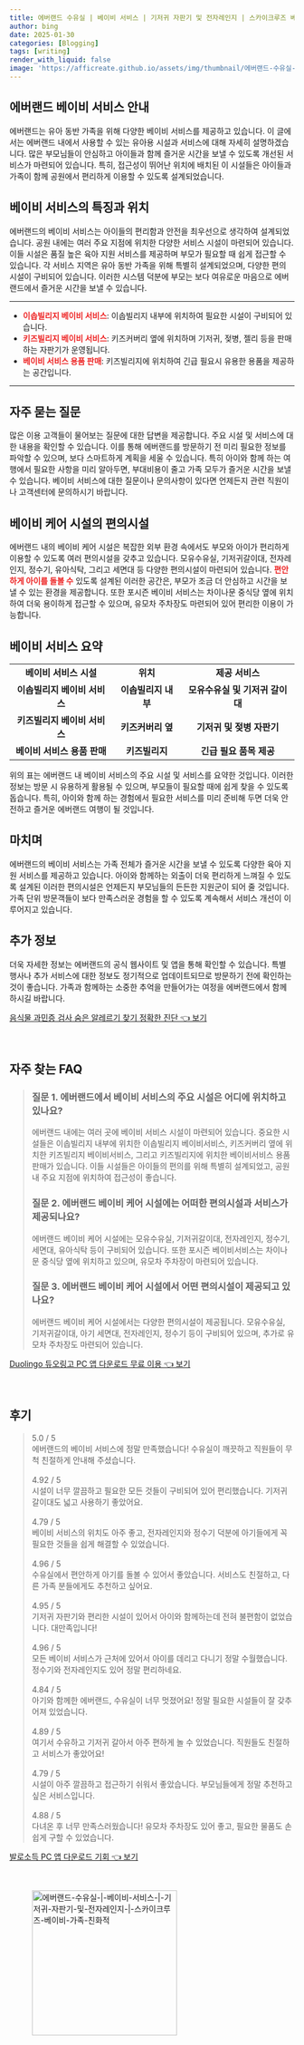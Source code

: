 ```yaml
---
title: 에버랜드 수유실 | 베이비 서비스 | 기저귀 자판기 및 전자레인지 | 스카이크루즈 베이비 가족 친화적
author: bing
date: 2025-01-30
categories: [Blogging]
tags: [writing]
render_with_liquid: false
image: 'https://afficreate.github.io/assets/img/thumbnail/에버랜드-수유실-|-베이비-서비스-|-기저귀-자판기-및-전자레인지-|-스카이크루즈-베이비-가족-친화적.webp'
---
```



<h2 id='에버랜드_베이비_서비스_안내'>에버랜드 베이비 서비스 안내</h2>

<p>에버랜드는 유아 동반 가족을 위해 다양한 베이비 서비스를 제공하고 있습니다. 이 글에서는 에버랜드 내에서 사용할 수 있는 유아용 시설과 서비스에 대해 자세히 설명하겠습니다. 많은 부모님들이 안심하고 아이들과 함께 즐거운 시간을 보낼 수 있도록 개선된 서비스가 마련되어 있습니다. 특히, 접근성이 뛰어난 위치에 배치된 이 시설들은 아이들과 가족이 함께 공원에서 편리하게 이용할 수 있도록 설계되었습니다.</p>

<h2 id='베이비_서비스의_특징과_위치'>베이비 서비스의 특징과 위치</h2>

<p>에버랜드의 베이비 서비스는 아이들의 편리함과 안전을 최우선으로 생각하여 설계되었습니다. 공원 내에는 여러 주요 지점에 위치한 다양한 서비스 시설이 마련되어 있습니다. 이들 시설은 품질 높은 육아 지원 서비스를 제공하며 부모가 필요할 때 쉽게 접근할 수 있습니다. 각 서비스 지역은 유아 동반 가족을 위해 특별히 설계되었으며, 다양한 편의 시설이 구비되어 있습니다. 이러한 시스템 덕분에 부모는 보다 여유로운 마음으로 에버랜드에서 즐거운 시간을 보낼 수 있습니다.</p>

<hr />

<ul>
    <li><b><span style="color: #ee2323;">이솝빌리지 베이비 서비스</span></b>: 이솝빌리지 내부에 위치하여 필요한 시설이 구비되어 있습니다.</li>
    <li><b><span style="color: #ee2323;">키즈빌리지 베이비 서비스</span></b>: 키즈커버리 옆에 위치하며 기저귀, 젖병, 젤리 등을 판매하는 자판기가 운영됩니다.</li>
    <li><b><span style="color: #ee2323;">베이비 서비스 용품 판매</span></b>: 키즈빌리지에 위치하여 긴급 필요시 유용한 용품을 제공하는 공간입니다.</li>
</ul>

<hr />

<h2 id='자주_묻는_질문'>자주 묻는 질문</h2>

<p>많은 이용 고객들이 물어보는 질문에 대한 답변을 제공합니다. 주요 시설 및 서비스에 대한 내용을 확인할 수 있습니다. 이를 통해 에버랜드를 방문하기 전 미리 필요한 정보를 파악할 수 있으며, 보다 스마트하게 계획을 세울 수 있습니다. 특히 아이와 함께 하는 여행에서 필요한 사항을 미리 알아두면, 부대비용이 줄고 가족 모두가 즐거운 시간을 보낼 수 있습니다. 베이비 서비스에 대한 질문이나 문의사항이 있다면 언제든지 관련 직원이나 고객센터에 문의하시기 바랍니다.</p>

<h2 id='베이비_케어_시설_편의시설'>베이비 케어 시설의 편의시설</h2>

<p>에버랜드 내의 베이비 케어 시설은 복잡한 외부 환경 속에서도 부모와 아이가 편리하게 이용할 수 있도록 여러 편의시설을 갖추고 있습니다. 모유수유실, 기저귀갈이대, 전자레인지, 정수기, 유아식탁, 그리고 세면대 등 다양한 편의시설이 마련되어 있습니다. <b><span style="color: #ee2323;">편안하게 아이를 돌볼 수</span></b> 있도록 설계된 이러한 공간은, 부모가 조금 더 안심하고 시간을 보낼 수 있는 환경을 제공합니다. 또한 포시즌 베이비 서비스는 차이나문 중식당 옆에 위치하여 더욱 용이하게 접근할 수 있으며, 유모차 주차장도 마련되어 있어 편리한 이용이 가능합니다.</p>

<h2 id='베이비_서비스_요약'>베이비 서비스 요약</h2>

<table>
    <tr>
        <td style="text-align: center; height: 17px;"><b>베이비 서비스 시설</b></td>
        <td style="text-align: center; height: 17px;"><b>위치</b></td>
        <td style="text-align: center; height: 17px;"><b>제공 서비스</b></td>
    </tr>
    <tr>
        <td style="text-align: center; height: 17px;"><b>이솝빌리지 베이비 서비스</b></td>
        <td style="text-align: center; height: 17px;"><b>이솝빌리지 내부</b></td>
        <td style="text-align: center; height: 17px;"><b>모유수유실 및 기저귀 갈이대</b></td>
    </tr>
    <tr>
        <td style="text-align: center; height: 17px;"><b>키즈빌리지 베이비 서비스</b></td>
        <td style="text-align: center; height: 17px;"><b>키즈커버리 옆</b></td>
        <td style="text-align: center; height: 17px;"><b>기저귀 및 젖병 자판기</b></td>
    </tr>
    <tr>
        <td style="text-align: center; height: 17px;"><b>베이비 서비스 용품 판매</b></td>
        <td style="text-align: center; height: 17px;"><b>키즈빌리지</b></td>
        <td style="text-align: center; height: 17px;"><b>긴급 필요 품목 제공</b></td>
    </tr>
</table>

<p>위의 표는 에버랜드 내 베이비 서비스의 주요 시설 및 서비스를 요약한 것입니다. 이러한 정보는 방문 시 유용하게 활용될 수 있으며, 부모들이 필요할 때에 쉽게 찾을 수 있도록 돕습니다. 특히, 아이와 함께 하는 경험에서 필요한 서비스를 미리 준비해 두면 더욱 안전하고 즐거운 에버랜드 여행이 될 것입니다.</p>

<h2 id='마치며'>마치며</h2>

<p>에버랜드의 베이비 서비스는 가족 전체가 즐거운 시간을 보낼 수 있도록 다양한 육아 지원 서비스를 제공하고 있습니다. 아이와 함께하는 외출이 더욱 편리하게 느껴질 수 있도록 설계된 이러한 편의시설은 언제든지 부모님들의 든든한 지원군이 되어 줄 것입니다. 가족 단위 방문객들이 보다 만족스러운 경험을 할 수 있도록 계속해서 서비스 개선이 이루어지고 있습니다.</p>

<h2 id='추가_정보'>추가 정보</h2>

<p>더욱 자세한 정보는 에버랜드의 공식 웹사이트 및 앱을 통해 확인할 수 있습니다. 특별 행사나 추가 서비스에 대한 정보도 정기적으로 업데이트되므로 방문하기 전에 확인하는 것이 좋습니다. 가족과 함께하는 소중한 추억을 만들어가는 여정을 에버랜드에서 함께 하시길 바랍니다.</p>


<p><a class="click-button" title="음식물 과민증 검사 숨은 알레르기 찾기 정확한 진단" href="https://afficreate.github.io/posts/%EC%9D%8C%EC%8B%9D%EB%AC%BC-%EA%B3%BC%EB%AF%BC%EC%A6%9D-%EA%B2%80%EC%82%AC-%EC%88%A8%EC%9D%80-%EC%95%8C%EB%A0%88%EB%A5%B4%EA%B8%B0-%EC%B0%BE%EA%B8%B0-%EC%A0%95%ED%99%95%ED%95%9C-%EC%A7%84%EB%8B%A8/" rel="dofollow">음식물 과민증 검사 숨은 알레르기 찾기 정확한 진단 👈 보기</a></p><br>
<h2 id='자주_찾는_FAQ'>자주 찾는 FAQ</h2>
<div itemscope="" itemtype="https://schema.org/FAQPage"> 
<blockquote> 
<div itemscope="" itemprop="mainEntity" itemtype="https://schema.org/Question"> 
<h3 itemprop="name">질문 1. 에버랜드에서 베이비 서비스의 주요 시설은 어디에 위치하고 있나요?</h3> 
<div itemscope="" itemprop="acceptedAnswer" itemtype="https://schema.org/Answer"> 
<span itemprop="text"> 
<p>에버랜드 내에는 여러 곳에 베이비 서비스 시설이 마련되어 있습니다. 중요한 시설들은 이솝빌리지 내부에 위치한 이솝빌리지 베이비서비스, 키즈커버리 옆에 위치한 키즈빌리지 베이비서비스, 그리고 키즈빌리지에 위치한 베이비서비스 용품 판매가 있습니다. 이들 시설들은 아이들의 편의를 위해 특별히 설계되었고, 공원 내 주요 지점에 위치하여 접근성이 좋습니다.</p> 
</span> 
</div> 
</div> 
<div itemscope="" itemprop="mainEntity" itemtype="https://schema.org/Question"> 
<h3 itemprop="name">질문 2. 에버랜드 베이비 케어 시설에는 어떠한 편의시설과 서비스가 제공되나요?</h3> 
<div itemscope="" itemprop="acceptedAnswer" itemtype="https://schema.org/Answer"> 
<span itemprop="text"> 
<p>에버랜드 베이비 케어 시설에는 모유수유실, 기저귀갈이대, 전자레인지, 정수기, 세면대, 유아식탁 등이 구비되어 있습니다. 또한 포시즌 베이비서비스는 차이나문 중식당 옆에 위치하고 있으며, 유모차 주차장이 마련되어 있습니다.</p> 
</span> 
</div> 
</div> 
<div itemscope="" itemprop="mainEntity" itemtype="https://schema.org/Question"> 
<h3 itemprop="name">질문 3. 에버랜드 베이비 케어 시설에서 어떤 편의시설이 제공되고 있나요?</h3> 
<div itemscope="" itemprop="acceptedAnswer" itemtype="https://schema.org/Answer"> 
<span itemprop="text"> 
<p>에버랜드 베이비 케어 시설에서는 다양한 편의시설이 제공됩니다. 모유수유실, 기저귀갈이대, 아기 세면대, 전자레인지, 정수기 등이 구비되어 있으며, 추가로 유모차 주차장도 마련되어 있습니다.</p> 
</span> 
</div> 
</div> 
</blockquote> 
</div>
<p><a class="click-button" title="Duolingo 듀오링고 PC 앱 다운로드 무료 이용" href="https://afficreate.github.io/posts/Duolingo-%EB%93%80%EC%98%A4%EB%A7%81%EA%B3%A0-PC-%EC%95%B1-%EB%8B%A4%EC%9A%B4%EB%A1%9C%EB%93%9C-%EB%AC%B4%EB%A3%8C-%EC%9D%B4%EC%9A%A9/" rel="dofollow">Duolingo 듀오링고 PC 앱 다운로드 무료 이용 👈 보기</a></p><br>
<h2 id='후기'>후기</h2>
<div itemscope itemtype="https://schema.org/Product">
  <blockquote>
  <div itemprop="review" itemscope itemtype="https://schema.org/Review">
      <div itemprop="reviewRating" itemscope itemtype="https://schema.org/Rating"> <span itemprop="ratingValue">5.0</span> / <span itemprop="bestRating">5</span> </div>
      <span itemprop="reviewBody">에버랜드의 베이비 서비스에 정말 만족했습니다! 수유실이 깨끗하고 직원들이 무척 친절하게 안내해 주셨습니다.</span>
  </div>
  <br>
  <div itemprop="review" itemscope itemtype="https://schema.org/Review">
      <div itemprop="reviewRating" itemscope itemtype="https://schema.org/Rating"> <span itemprop="ratingValue">4.92</span> / <span itemprop="bestRating">5</span> </div>
      <span itemprop="reviewBody">시설이 너무 깔끔하고 필요한 모든 것들이 구비되어 있어 편리했습니다. 기저귀 갈이대도 넓고 사용하기 좋았어요.</span>
  </div>
  <br>
  <div itemprop="review" itemscope itemtype="https://schema.org/Review">
      <div itemprop="reviewRating" itemscope itemtype="https://schema.org/Rating"> <span itemprop="ratingValue">4.79</span> / <span itemprop="bestRating">5</span> </div>
      <span itemprop="reviewBody">베이비 서비스의 위치도 아주 좋고, 전자레인지와 정수기 덕분에 아기들에게 꼭 필요한 것들을 쉽게 해결할 수 있었습니다.</span>
  </div>
  <br>
  <div itemprop="review" itemscope itemtype="https://schema.org/Review">
      <div itemprop="reviewRating" itemscope itemtype="https://schema.org/Rating"> <span itemprop="ratingValue">4.96</span> / <span itemprop="bestRating">5</span> </div>
      <span itemprop="reviewBody">수유실에서 편안하게 아기를 돌볼 수 있어서 좋았습니다. 서비스도 친절하고, 다른 가족 분들에게도 추천하고 싶어요.</span>
  </div>
  <br>
  <div itemprop="review" itemscope itemtype="https://schema.org/Review">
      <div itemprop="reviewRating" itemscope itemtype="https://schema.org/Rating"> <span itemprop="ratingValue">4.95</span> / <span itemprop="bestRating">5</span> </div>
      <span itemprop="reviewBody">기저귀 자판기와 편리한 시설이 있어서 아이와 함께하는데 전혀 불편함이 없었습니다. 대만족입니다!</span>
  </div>
  <br>
  <div itemprop="review" itemscope itemtype="https://schema.org/Review">
      <div itemprop="reviewRating" itemscope itemtype="https://schema.org/Rating"> <span itemprop="ratingValue">4.96</span> / <span itemprop="bestRating">5</span> </div>
      <span itemprop="reviewBody">모든 베이비 서비스가 근처에 있어서 아이를 데리고 다니기 정말 수월했습니다. 정수기와 전자레인지도 있어 정말 편리하네요.</span>
  </div>
  <br>
  <div itemprop="review" itemscope itemtype="https://schema.org/Review">
      <div itemprop="reviewRating" itemscope itemtype="https://schema.org/Rating"> <span itemprop="ratingValue">4.84</span> / <span itemprop="bestRating">5</span> </div>
      <span itemprop="reviewBody">아기와 함께한 에버랜드, 수유실이 너무 멋졌어요! 정말 필요한 시설들이 잘 갖추어져 있었습니다.</span>
  </div>
  <br>
  <div itemprop="review" itemscope itemtype="https://schema.org/Review">
      <div itemprop="reviewRating" itemscope itemtype="https://schema.org/Rating"> <span itemprop="ratingValue">4.89</span> / <span itemprop="bestRating">5</span> </div>
      <span itemprop="reviewBody">여기서 수유하고 기저귀 갈아서 아주 편하게 놀 수 있었습니다. 직원들도 친절하고 서비스가 좋았어요!</span>
  </div>
  <br>
  <div itemprop="review" itemscope itemtype="https://schema.org/Review">
      <div itemprop="reviewRating" itemscope itemtype="https://schema.org/Rating"> <span itemprop="ratingValue">4.79</span> / <span itemprop="bestRating">5</span> </div>
      <span itemprop="reviewBody">시설이 아주 깔끔하고 접근하기 쉬워서 좋았습니다. 부모님들에게 정말 추천하고 싶은 서비스입니다.</span>
  </div>
  <br>
  <div itemprop="review" itemscope itemtype="https://schema.org/Review">
      <div itemprop="reviewRating" itemscope itemtype="https://schema.org/Rating"> <span itemprop="ratingValue">4.88</span> / <span itemprop="bestRating">5</span> </div>
      <span itemprop="reviewBody">다녀온 후 너무 만족스러웠습니다! 유모차 주차장도 있어 좋고, 필요한 물품도 손쉽게 구할 수 있었습니다.</span>
  </div>
  </blockquote>
</div>
<p><a class="click-button" title="발로소득 PC 앱 다운로드 기회" href="https://afficreate.github.io/posts/%EB%B0%9C%EB%A1%9C%EC%86%8C%EB%93%9D-PC-%EC%95%B1-%EB%8B%A4%EC%9A%B4%EB%A1%9C%EB%93%9C-%EA%B8%B0%ED%9A%8C/" rel="dofollow">발로소득 PC 앱 다운로드 기회 👈 보기</a></p><br>
<figure class="image"><img src="https://afficreate.github.io/assets/img/thumbnail/에버랜드-수유실-|-베이비-서비스-|-기저귀-자판기-및-전자레인지-|-스카이크루즈-베이비-가족-친화적.webp" alt="에버랜드-수유실-|-베이비-서비스-|-기저귀-자판기-및-전자레인지-|-스카이크루즈-베이비-가족-친화적" width="256" height="256"></figure>
